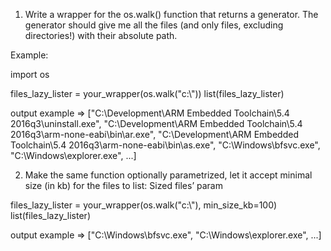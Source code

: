 1) Write a wrapper for the os.walk() function that returns a generator.
The generator should give me all the files (and only files, excluding directories!) with their absolute path.

Example:


import os

files_lazy_lister = your_wrapper(os.walk("c:\\"))
list(files_lazy_lister)


output example =>
["C:\\Development\\ARM Embedded Toolchain\\5.4 2016q3\\uninstall.exe",
"C:\\Development\\ARM Embedded Toolchain\\5.4 2016q3\\arm-none-eabi\\bin\\ar.exe",
"C:\\Development\\ARM Embedded Toolchain\\5.4 2016q3\\arm-none-eabi\\bin\\as.exe",
"C:\\Windows\\bfsvc.exe",
"C:\\Windows\\explorer.exe", ...]

 

2) Make the same function optionally parametrized, let it accept minimal size (in kb) for the files to list:
Sized files’ param

files_lazy_lister = your_wrapper(os.walk("c:\\"), min_size_kb=100)
list(files_lazy_lister)

output example =>
["C:\\Windows\\bfsvc.exe",
"C:\\Windows\\explorer.exe", ...]
